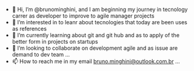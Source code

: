 - 👋 Hi, I’m @brunominghini, and I am beginning my journey in tecnology carrer as developer to improve to agile manager projects 
- 👀 I’m interested in to leanr about tecnologies that today are been uses as references
- 🌱 I’m currently learning about git and git hub and as to apply of the better form in projects on startups
- 💞️ I’m looking to collaborate on development agile and as issue are demand to dev team ...
- 📫 How to reach me in my email bruno.minghini@outlook.com.br ...

<!---
brunominghini/brunominghini is a ✨ special ✨ repository because its `README.md` (this file) appears on your GitHub profile.
You can click the Preview link to take a look at your changes.
--->
